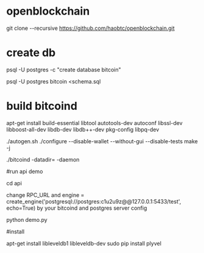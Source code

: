 # openblockchain

git clone --recursive https://github.com/haobtc/openblockchain.git

# create db
psql -U postgres -c "create database bitcoin"

psql -U postgres bitcoin <schema.sql

# build bitcoind

apt-get install build-essential libtool autotools-dev autoconf libssl-dev libboost-all-dev libdb-dev libdb++-dev pkg-config libpq-dev 

./autogen.sh
./configure  --disable-wallet --without-gui --disable-tests
make -j

./bitcoind -datadir=<bitcoin data directory> -daemon

#run api demo

cd api 

change RPC_URL and engine = create_engine('postgresql://postgres:c1u2u9z@@127.0.0.1:5433/test', echo=True) by your bitcoind and postgres server config

python demo.py

#install

apt-get install libleveldb1 libleveldb-dev
sudo pip install plyvel

